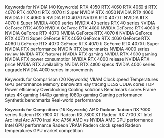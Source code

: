 Keywords for NVIDIA (40 Keywords)
RTX 4050
RTX 4060
RTX 4060 ti
RTX 4070
RTX 4070 ti
RTX 4070 ti Super
NVIDIA RTX 4050
NVIDIA RTX 4060
NVIDIA RTX 4060 ti
NVIDIA RTX 4070
NVIDIA RTX 4070 ti
NVIDIA RTX 4070 ti Super
NVIDIA 4000 series
NVIDIA 40 series
RTX 40 series
NVIDIA GeForce RTX 4050
NVIDIA GeForce RTX 4060
NVIDIA GeForce RTX 4060 ti
NVIDIA GeForce RTX 4070
NVIDIA GeForce RTX 4070 ti
NVIDIA GeForce RTX 4070 ti Super
GeForce RTX 4050
GeForce RTX 4060
GeForce RTX 4060 ti
GeForce RTX 4070
GeForce RTX 4070 ti
GeForce RTX 4070 ti Super
NVIDIA RTX performance
NVIDIA RTX benchmarks
NVIDIA 4000 series review
NVIDIA RTX features
NVIDIA RTX gaming
NVIDIA RTX 4000 gaming
NVIDIA RTX power consumption
NVIDIA RTX 4000 release
NVIDIA RTX price
NVIDIA RTX availability
NVIDIA RTX 4000 specs
NVIDIA 4000 series upgrade
NVIDIA 4000 series improvements

Keywords for Comparison (20 Keywords)
VRAM
Clock speed
Temperatures
GPU performance
Memory bandwidth
Ray tracing
DLSS
CUDA cores
TDP
Power efficiency
Overclocking
Cooling solutions
Benchmark scores
Frame rates
4K gaming
1440p gaming
1080p gaming
Gaming performance
Synthetic benchmarks
Real-world performance

Keywords for Competitors (15 Keywords)
AMD Radeon
Radeon RX 7000 series
Radeon RX 7900 XT
Radeon RX 7800 XT
Radeon RX 7700 XT
Intel Arc
Intel Arc A770
Intel Arc A750
AMD vs NVIDIA
AMD GPU performance
Intel GPU performance
Radeon VRAM
Radeon clock speed
Radeon temperatures
GPU market competition
